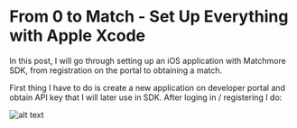 # From 0 to Match - Set Up Everything with Apple Xcode

In this post, I will go through setting up an iOS application with Matchmore SDK, from registration on the portal to obtaining a match.

First thing I have to do is create a new application on developer portal and obtain API key that I will later use in SDK.
After loging in / registering I do:

![alt text](https://github.com/adam-p/markdown-here/anim "create app")
